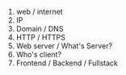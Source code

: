 1. web / internet
2. IP
3. Domain / DNS
4. HTTP / HTTPS
5. Web server / What's Server?
6. Who's client?
7. Frontend / Backend / Fullstack


